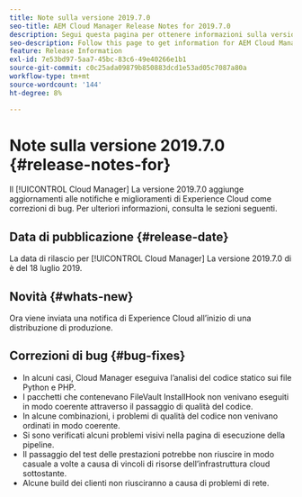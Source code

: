 ```yaml
---
title: Note sulla versione 2019.7.0
seo-title: AEM Cloud Manager Release Notes for 2019.7.0
description: Segui questa pagina per ottenere informazioni sulla versione 2019.7.0 di Cloud Manager.
seo-description: Follow this page to get information for AEM Cloud Manager Release 2019.7.0.
feature: Release Information
exl-id: 7e53bd97-5aa7-45bc-83c6-49e40266e1b1
source-git-commit: c0c25ada09879b850883dcd1e53ad05c7087a80a
workflow-type: tm+mt
source-wordcount: '144'
ht-degree: 8%

---
```


# Note sulla versione 2019.7.0 {#release-notes-for}

Il [!UICONTROL Cloud Manager] La versione 2019.7.0 aggiunge aggiornamenti alle notifiche e miglioramenti di Experience Cloud come correzioni di bug. Per ulteriori informazioni, consulta le sezioni seguenti.

## Data di pubblicazione {#release-date}

La data di rilascio per [!UICONTROL Cloud Manager] La versione 2019.7.0 di è del 18 luglio 2019.

## Novità {#whats-new}

Ora viene inviata una notifica di Experience Cloud all’inizio di una distribuzione di produzione.

## Correzioni di bug {#bug-fixes}

* In alcuni casi, Cloud Manager eseguiva l’analisi del codice statico sui file Python e PHP.
* I pacchetti che contenevano FileVault InstallHook non venivano eseguiti in modo coerente attraverso il passaggio di qualità del codice.
* In alcune combinazioni, i problemi di qualità del codice non venivano ordinati in modo coerente.
* Si sono verificati alcuni problemi visivi nella pagina di esecuzione della pipeline.
* Il passaggio del test delle prestazioni potrebbe non riuscire in modo casuale a volte a causa di vincoli di risorse dell’infrastruttura cloud sottostante.
* Alcune build dei clienti non riusciranno a causa di problemi di rete.
